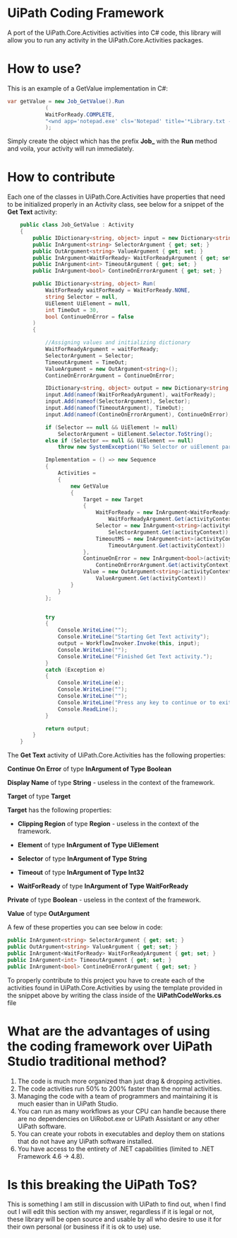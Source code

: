 # UiPath Coding Framework

A port of the UiPath.Core.Activities activities into C# code, this library will allow you to run any activity in the UiPath.Core.Activities packages.

# How to use?

This is an example of a GetValue implementation in C#:

```C#
var getValue = new Job_GetValue().Run
            (
            WaitForReady.COMPLETE,
            "<wnd app='notepad.exe' cls='Notepad' title='*Library.txt - Notepad' /><wnd aaname='Horizontal' cls='Edit' /><ctrl name='Text Editor' role='editable text'/>"
            );
```

Simply create the object which has the prefix **Job_<your activity name>** with the **Run** method and voila, your activity will run immediately.

# How to contribute

Each one of the classes in UiPath.Core.Activities have properties that need to be initialized properly in an Activity class, see below for a snippet of the **Get Text** activity:

```C#
    public class Job_GetValue : Activity
    {
        public IDictionary<string, object> input = new Dictionary<string, object>();
        public InArgument<string> SelectorArgument { get; set; }
        public OutArgument<string> ValueArgument { get; set; }
        public InArgument<WaitForReady> WaitForReadyArgument { get; set; }
        public InArgument<int> TimeoutArgument { get; set; }
        public InArgument<bool> ContineOnErrorArgument { get; set; }

        public IDictionary<string, object> Run(
            WaitForReady waitForReady = WaitForReady.NONE,
            string Selector = null,
            UiElement UiElement = null,
            int TimeOut = 30,
            bool ContinueOnError = false
        )
        {

            //Assigning values and initializing dictionary
            WaitForReadyArgument = waitForReady;
            SelectorArgument = Selector;
            TimeoutArgument = TimeOut;
            ValueArgument = new OutArgument<string>();
            ContineOnErrorArgument = ContinueOnError;

            IDictionary<string, object> output = new Dictionary<string, object>();
            input.Add(nameof(WaitForReadyArgument), waitForReady);
            input.Add(nameof(SelectorArgument), Selector);
            input.Add(nameof(TimeoutArgument), TimeOut);
            input.Add(nameof(ContineOnErrorArgument), ContinueOnError);

            if (Selector == null && UiElement != null)
                SelectorArgument = UiElement.Selector.ToString();
            else if (Selector == null && UiElement == null)
                throw new SystemException("No Selector or uiElement parameter provided.");

            Implementation = () => new Sequence
            {
                Activities =
                {
                    new GetValue
                    {
                        Target = new Target
                        {
                            WaitForReady = new InArgument<WaitForReady>(activityContext =>
                                WaitForReadyArgument.Get(activityContext)),
                            Selector = new InArgument<string>(activityContext =>
                                SelectorArgument.Get(activityContext)),
                            TimeoutMS = new InArgument<int>(activityContext =>
                                TimeoutArgument.Get(activityContext))
                        },
                        ContinueOnError = new InArgument<bool>(activityContext =>
                            ContineOnErrorArgument.Get(activityContext)),
                        Value = new OutArgument<string>(activityContext =>
                            ValueArgument.Get(activityContext))
                    }
                }
            };


            try
            {
                Console.WriteLine("");
                Console.WriteLine("Starting Get Text activity");
                output = WorkflowInvoker.Invoke(this, input);
                Console.WriteLine("");
                Console.WriteLine("Finished Get Text activity.");
            }
            catch (Exception e)
            {
                Console.WriteLine(e);
                Console.WriteLine("");
                Console.WriteLine("");
                Console.WriteLine("Press any key to continue or to exit...");
                Console.ReadLine();
            }

            return output;
        }
    }
```

The **Get Text** activity of UiPath.Core.Activities has the following properties:

**Continue On Error** of type **InArgument of Type Boolean**

**Display Name** of type **String** - useless in the context of the framework.

**Target** of type **Target**

**Target** has the following properties:

- **Clipping Region** of type **Region** - useless in the context of the framework.
  
- **Element** of type **InArgument of Type UiElement**
  
- **Selector** of type **InArgument of Type String**
  
- **Timeout** of type **InArgument of Type Int32**
  
- **WaitForReady** of type **InArgument of Type WaitForReady**
  

**Private** of type **Boolean** - useless in the context of the framework.

**Value** of type **OutArgument**

A few of these properties you can see below in code:

```C#
public InArgument<string> SelectorArgument { get; set; }
public OutArgument<string> ValueArgument { get; set; }
public InArgument<WaitForReady> WaitForReadyArgument { get; set; }
public InArgument<int> TimeoutArgument { get; set; }
public InArgument<bool> ContineOnErrorArgument { get; set; }
```
        
To properly contribute to this project you have to create each of the activities found in UiPath.Core.Activities by using the template provided in the snippet above by writing the class inside of the **UiPathCodeWorks.cs** file

# What are the advantages of using the coding framework over UiPath Studio traditional method?

1. The code is much more organized than just drag & dropping activities.
2. The code activities run 50% to 200% faster than the normal activities.
3. Managing the code with a team of programmers and maintaining it is much easier than in UiPath Studio.
4. You can run as many workflows as your CPU can handle because there are no dependencies on UiRobot.exe or UiPath Assistant or any other UiPath software.
5. You can create your robots in executables and deploy them on stations that do not have any UiPath software installed.
6. You have access to the entirety of .NET capabilities (limited to .NET Framework 4.6 -> 4.8).

# Is this breaking the UiPath ToS?

This is something I am still in discussion with UiPath to find out, when I find out I will edit this section with my answer, regardless if it is legal or not, these library will be open source and usable by all who desire to use it for their own personal (or business if it is ok to use) use.
